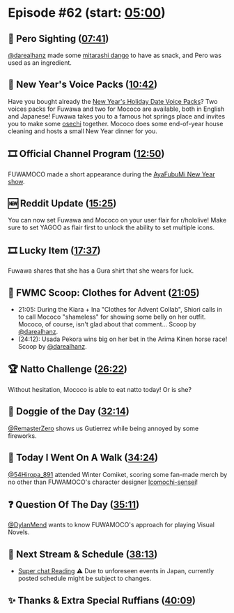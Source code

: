 # Episode #62 (start: [05:00](https://youtu.be/YxkjfewtHpE?t=05m00s))

## 👀 Pero Sighting ([07:41](https://youtu.be/YxkjfewtHpE?t=07m41s))

[@darealhanz](https://twitter.com/darealhanz/status/1741352918631035075) made some [mitarashi dango](https://en.wikipedia.org/wiki/Mitarashi_dango) to have as snack, and Pero was used as an ingredient.

## 📢 New Year's Voice Packs ([10:42](https://youtu.be/YxkjfewtHpE?t=10m42s))

Have you bought already the [New Year's Holiday Date Voice Packs](https://shop.hololivepro.com/en/collections/all?sort_by=manual&q=%22yukuholokuruholo%22)? Two voices packs for Fuwawa and two for Mococo are available, both in English and Japanese! Fuwawa takes you to a famous hot springs place and invites you to make some [osechi](https://en.wikipedia.org/wiki/Osechi) together. Mococo does some end-of-year house cleaning and hosts a small New Year dinner for you.

## 🎞️ Official Channel Program ([12:50](https://youtu.be/YxkjfewtHpE?t=12m50s))

FUWAMOCO made a short appearance during the [AyaFubuMi New Year show](https://youtu.be/8UNGGC_EGu4).

## 🆕 Reddit Update ([15:25](https://youtu.be/YxkjfewtHpE?t=15m25s))

You can now set Fuwawa and Mococo on your user flair for r/hololive! Make sure to set YAGOO as flair first to unlock the ability to set multiple icons.

## 🎞️ Lucky Item ([17:37](https://youtu.be/YxkjfewtHpE?t=17m37s))

Fuwawa shares that she has a Gura shirt that she wears for luck.

## 🔎 FWMC Scoop: Clothes for Advent ([21:05](https://youtu.be/YxkjfewtHpE?t=21m05s))

* 21:05: During the Kiara + Ina "Clothes for Advent Collab", Shiori calls in to call Mococo "shameless" for showing some belly on her outfit. Mococo, of course, isn't glad about that comment... Scoop by [@darealhanz](https://twitter.com/darealhanz/status/1741230559702000029).
* (24:12): Usada Pekora wins big on her bet in the Arima Kinen horse race! Scoop by [@darealhanz](https://twitter.com/darealhanz/status/1739090457047523570).

## 🏆 Natto Challenge ([26:22](https://youtu.be/YxkjfewtHpE?t=26m22s))

Without hesitation, Mococo is able to eat natto today! Or is she?

## 🐶 Doggie of the Day ([32:14](https://youtu.be/YxkjfewtHpE?t=32m14s))

[@RemasterZero](https://twitter.com/Remasterzero/status/1740762941161648565) shows us Gutierrez while being annoyed by some fireworks.

## 🚶 Today I Went On A Walk ([34:24](https://youtu.be/YxkjfewtHpE?t=34m24s))

[@54Hiropa_891](https://twitter.com/54Hiropa_891/status/1741466475603300397) attended Winter Comiket, scoring some fan-made merch by no other than FUWAMOCO's character designer [Icomochi-sensei](https://twitter.com/rswxx)!

## ❓ Question Of The Day ([35:11](https://youtu.be/YxkjfewtHpE?t=35m11s))

[@DylanMend](https://twitter.com/DylanMend/status/1740953598924632168) wants to know FUWAMOCO's approach for playing Visual Novels.

## 📅 Next Stream & Schedule ([38:13](https://youtu.be/YxkjfewtHpE?t=38m13s))

* [Super chat Reading](https://youtu.be/cmV-CRYPosE)
⚠️ Due to unforeseen events in Japan, currently posted schedule might be subject to changes.

## ✨ Thanks & Extra Special Ruffians ([40:09](https://youtu.be/YxkjfewtHpE?t=40m09s))
